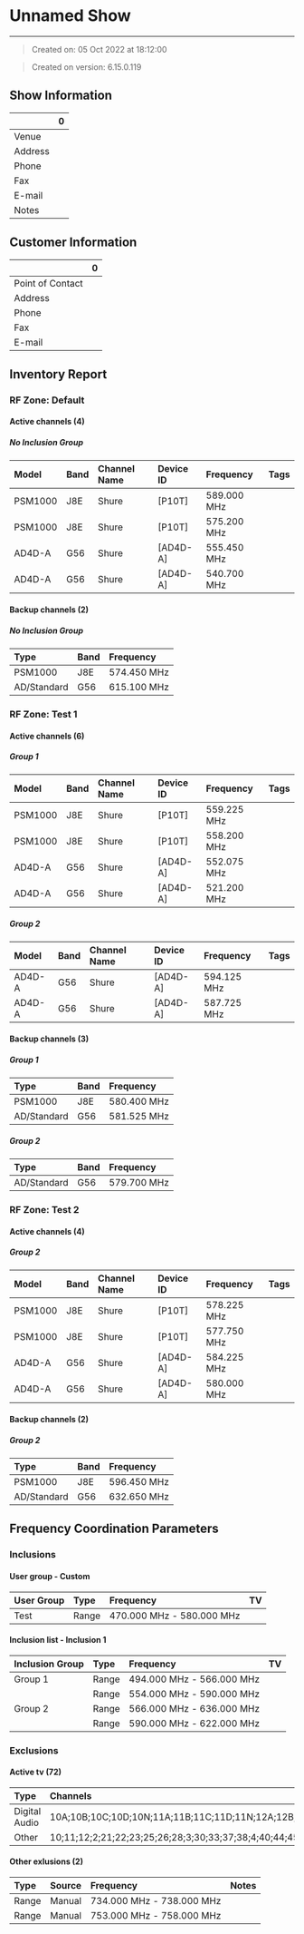 # Unnamed Show
---

> Created on: 05 Oct 2022 at 18:12:00

> Created on version: 6.15.0.119

## Show Information

|         | 0   |
|:--------|:----|
| Venue   |     |
| Address |     |
| Phone   |     |
| Fax     |     |
| E-mail  |     |
| Notes   |     |


## Customer Information

|                  | 0   |
|:-----------------|:----|
| Point of Contact |     |
| Address          |     |
| Phone            |     |
| Fax              |     |
| E-mail           |     |

## Inventory Report
    
### RF Zone: Default

#### Active channels (4)

##### No Inclusion Group

| Model   | Band   | Channel Name   | Device ID   | Frequency   | Tags   |
|:--------|:-------|:---------------|:------------|:------------|:-------|
| PSM1000 | J8E    | Shure          | [P10T]      | 589.000 MHz |        |
| PSM1000 | J8E    | Shure          | [P10T]      | 575.200 MHz |        |
| AD4D-A  | G56    | Shure          | [AD4D-A]    | 555.450 MHz |        |
| AD4D-A  | G56    | Shure          | [AD4D-A]    | 540.700 MHz |        |

#### Backup channels (2)

##### No Inclusion Group

| Type        | Band   | Frequency   |
|:------------|:-------|:------------|
| PSM1000     | J8E    | 574.450 MHz |
| AD/Standard | G56    | 615.100 MHz |

### RF Zone: Test 1

#### Active channels (6)

##### Group 1

| Model   | Band   | Channel Name   | Device ID   | Frequency   | Tags   |
|:--------|:-------|:---------------|:------------|:------------|:-------|
| PSM1000 | J8E    | Shure          | [P10T]      | 559.225 MHz |        |
| PSM1000 | J8E    | Shure          | [P10T]      | 558.200 MHz |        |
| AD4D-A  | G56    | Shure          | [AD4D-A]    | 552.075 MHz |        |
| AD4D-A  | G56    | Shure          | [AD4D-A]    | 521.200 MHz |        |

##### Group 2

| Model   | Band   | Channel Name   | Device ID   | Frequency   | Tags   |
|:--------|:-------|:---------------|:------------|:------------|:-------|
| AD4D-A  | G56    | Shure          | [AD4D-A]    | 594.125 MHz |        |
| AD4D-A  | G56    | Shure          | [AD4D-A]    | 587.725 MHz |        |

#### Backup channels (3)

##### Group 1

| Type        | Band   | Frequency   |
|:------------|:-------|:------------|
| PSM1000     | J8E    | 580.400 MHz |
| AD/Standard | G56    | 581.525 MHz |

##### Group 2

| Type        | Band   | Frequency   |
|:------------|:-------|:------------|
| AD/Standard | G56    | 579.700 MHz |

### RF Zone: Test 2

#### Active channels (4)

##### Group 2

| Model   | Band   | Channel Name   | Device ID   | Frequency   | Tags   |
|:--------|:-------|:---------------|:------------|:------------|:-------|
| PSM1000 | J8E    | Shure          | [P10T]      | 578.225 MHz |        |
| PSM1000 | J8E    | Shure          | [P10T]      | 577.750 MHz |        |
| AD4D-A  | G56    | Shure          | [AD4D-A]    | 584.225 MHz |        |
| AD4D-A  | G56    | Shure          | [AD4D-A]    | 580.000 MHz |        |

#### Backup channels (2)

##### Group 2

| Type        | Band   | Frequency   |
|:------------|:-------|:------------|
| PSM1000     | J8E    | 596.450 MHz |
| AD/Standard | G56    | 632.650 MHz |

## Frequency Coordination Parameters

### Inclusions 

#### User group - Custom

| User Group   | Type   | Frequency                 | TV   |
|:-------------|:-------|:--------------------------|:-----|
| Test         | Range  | 470.000 MHz - 580.000 MHz |      |

#### Inclusion list - Inclusion 1

| Inclusion Group   | Type   | Frequency                 | TV   |
|:------------------|:-------|:--------------------------|:-----|
| Group 1           | Range  | 494.000 MHz - 566.000 MHz |      |
|                   | Range  | 554.000 MHz - 590.000 MHz |      |
| Group 2           | Range  | 566.000 MHz - 636.000 MHz |      |
|                   | Range  | 590.000 MHz - 622.000 MHz |      |

### Exclusions 

#### Active tv (72)

| Type          | Channels                                                                                                                |
|:--------------|:------------------------------------------------------------------------------------------------------------------------|
| Digital Audio | 10A;10B;10C;10D;10N;11A;11B;11C;11D;11N;12A;12B;12C;12D;12N;5A;5B;5C;5D;6A;6B;6C;6D;7A;7B;7C;7D;8A;8B;8C;8D;9A;9B;9C;9D |
| Other         | 10;11;12;2;21;22;23;25;26;28;3;30;33;37;38;4;40;44;45;46;47;48;49;5;50;51;52;53;57;58;59;6;60;61;7;8;9                  |

#### Other exlusions (2)

| Type   | Source   | Frequency                 | Notes   |
|:-------|:---------|:--------------------------|:--------|
| Range  | Manual   | 734.000 MHz - 738.000 MHz |         |
| Range  | Manual   | 753.000 MHz - 758.000 MHz |         |

